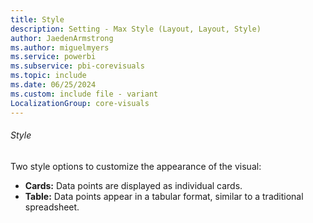 ```yaml
---
title: Style
description: Setting - Max Style (Layout, Layout, Style)
author: JaedenArmstrong
ms.author: miguelmyers
ms.service: powerbi
ms.subservice: pbi-corevisuals
ms.topic: include
ms.date: 06/25/2024
ms.custom: include file - variant
LocalizationGroup: core-visuals
---
```

###### Style

Two style options to customize the appearance of the visual:
- **Cards:** Data points are displayed as individual cards.
- **Table:** Data points appear in a tabular format, similar to a traditional spreadsheet.
